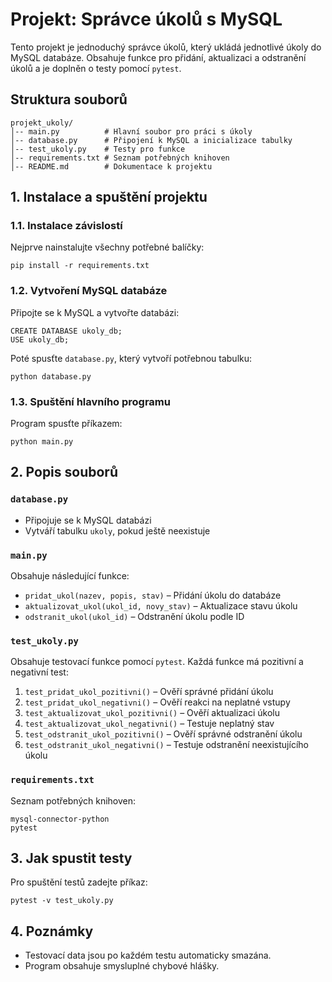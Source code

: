 # Projekt: Správce úkolů s MySQL

Tento projekt je jednoduchý správce úkolů, který ukládá jednotlivé úkoly do MySQL databáze. Obsahuje funkce pro přidání, aktualizaci a odstranění úkolů a je doplněn o testy pomocí `pytest`.

## Struktura souborů

```
projekt_ukoly/
│-- main.py          # Hlavní soubor pro práci s úkoly
│-- database.py      # Připojení k MySQL a inicializace tabulky
│-- test_ukoly.py    # Testy pro funkce
│-- requirements.txt # Seznam potřebných knihoven
│-- README.md        # Dokumentace k projektu
```

## 1. Instalace a spuštění projektu

### 1.1. Instalace závislostí

Nejprve nainstalujte všechny potřebné balíčky:
```
pip install -r requirements.txt
```

### 1.2. Vytvoření MySQL databáze

Připojte se k MySQL a vytvořte databázi:
```
CREATE DATABASE ukoly_db;
USE ukoly_db;
```

Poté spusťte `database.py`, který vytvoří potřebnou tabulku:
```
python database.py
```

### 1.3. Spuštění hlavního programu

Program spusťte příkazem:
```
python main.py
```

## 2. Popis souborů

### `database.py`
- Připojuje se k MySQL databázi
- Vytváří tabulku `ukoly`, pokud ještě neexistuje

### `main.py`
Obsahuje následující funkce:
- `pridat_ukol(nazev, popis, stav)` – Přidání úkolu do databáze
- `aktualizovat_ukol(ukol_id, novy_stav)` – Aktualizace stavu úkolu
- `odstranit_ukol(ukol_id)` – Odstranění úkolu podle ID

### `test_ukoly.py`
Obsahuje testovací funkce pomocí `pytest`. Každá funkce má pozitivní a negativní test:
1. `test_pridat_ukol_pozitivni()` – Ověří správné přidání úkolu
2. `test_pridat_ukol_negativni()` – Ověří reakci na neplatné vstupy
3. `test_aktualizovat_ukol_pozitivni()` – Ověří aktualizaci úkolu
4. `test_aktualizovat_ukol_negativni()` – Testuje neplatný stav
5. `test_odstranit_ukol_pozitivni()` – Ověří správné odstranění úkolu
6. `test_odstranit_ukol_negativni()` – Testuje odstranění neexistujícího úkolu

### `requirements.txt`
Seznam potřebných knihoven:
```
mysql-connector-python
pytest
```

## 3. Jak spustit testy

Pro spuštění testů zadejte příkaz:
```
pytest -v test_ukoly.py
```

## 4. Poznámky
- Testovací data jsou po každém testu automaticky smazána.
- Program obsahuje smysluplné chybové hlášky.
